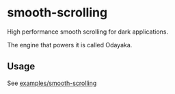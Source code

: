 # smooth-scrolling

High performance smooth scrolling for dark applications.

The engine that powers it is called Odayaka.

## Usage

See [examples/smooth-scrolling](../../examples/smooth-scrolling)